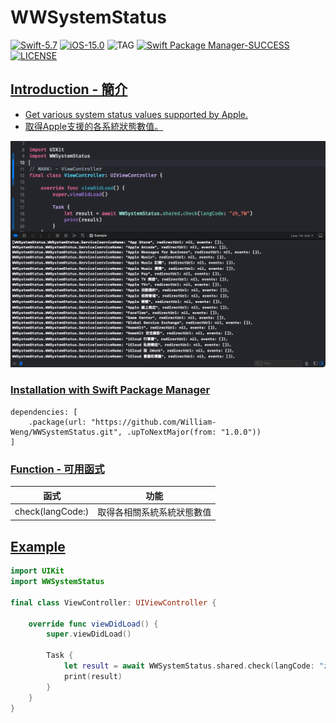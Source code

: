 # WWSystemStatus

[![Swift-5.7](https://img.shields.io/badge/Swift-5.7-orange.svg?style=flat)](https://developer.apple.com/swift/) [![iOS-15.0](https://img.shields.io/badge/iOS-15.0-pink.svg?style=flat)](https://developer.apple.com/swift/) ![TAG](https://img.shields.io/github/v/tag/William-Weng/WWSystemStatus) [![Swift Package Manager-SUCCESS](https://img.shields.io/badge/Swift_Package_Manager-SUCCESS-blue.svg?style=flat)](https://developer.apple.com/swift/) [![LICENSE](https://img.shields.io/badge/LICENSE-MIT-yellow.svg?style=flat)](https://developer.apple.com/swift/)

## [Introduction - 簡介](https://swiftpackageindex.com/William-Weng)
- [Get various system status values ​​supported by Apple.](https://www.apple.com/support/systemstatus/)
- [取得Apple支援的各系統狀態數值。](https://www.apple.com/tw/support/systemstatus/)

![WWSystemStatus](./Example.png)

### [Installation with Swift Package Manager](https://medium.com/彼得潘的-swift-ios-app-開發問題解答集/使用-spm-安裝第三方套件-xcode-11-新功能-2c4ffcf85b4b)
```
dependencies: [
    .package(url: "https://github.com/William-Weng/WWSystemStatus.git", .upToNextMajor(from: "1.0.0"))
]
```

### [Function - 可用函式](https://gitbook.swiftgg.team/swift/swift-jiao-cheng)
|函式|功能|
|-|-|
|check(langCode:)|取得各相關系統系統狀態數值|

## [Example](https://ezgif.com/video-to-webp)
```swift
import UIKit
import WWSystemStatus

final class ViewController: UIViewController {
    
    override func viewDidLoad() {
        super.viewDidLoad()
        
        Task {
            let result = await WWSystemStatus.shared.check(langCode: "zh_TW")
            print(result)
        }
    }
}
```
